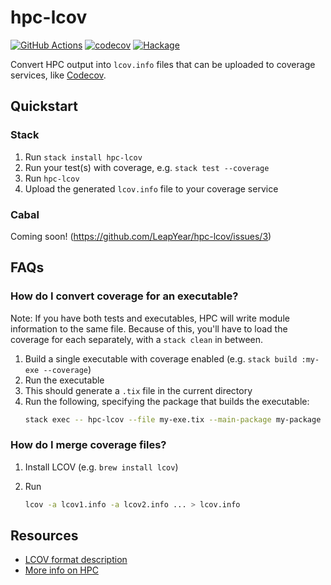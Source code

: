 # hpc-lcov

[![GitHub Actions](https://img.shields.io/github/workflow/status/LeapYear/hpc-lcov/CI/main)](https://github.com/LeapYear/hpc-lcov/actions?query=branch%3Amain)
[![codecov](https://codecov.io/gh/LeapYear/hpc-lcov/branch/main/graph/badge.svg?token=8TErU2ntw9)](https://codecov.io/gh/LeapYear/hpc-lcov)
[![Hackage](https://img.shields.io/hackage/v/hpc-lcov)](https://hackage.haskell.org/package/hpc-lcov)

Convert HPC output into `lcov.info` files that can be uploaded to coverage
services, like [Codecov](https://codecov.io).

## Quickstart

### Stack

1. Run `stack install hpc-lcov`
1. Run your test(s) with coverage, e.g. `stack test --coverage`
1. Run `hpc-lcov`
1. Upload the generated `lcov.info` file to your coverage service

### Cabal

Coming soon! (https://github.com/LeapYear/hpc-lcov/issues/3)

## FAQs

### How do I convert coverage for an executable?

Note: If you have both tests and executables, HPC will write module information to the same file. Because of this, you'll have to load the coverage for each separately, with a `stack clean` in between.

1. Build a single executable with coverage enabled (e.g. `stack build :my-exe --coverage`)
1. Run the executable
1. This should generate a `.tix` file in the current directory
1. Run the following, specifying the package that builds the executable:
    ```bash
    stack exec -- hpc-lcov --file my-exe.tix --main-package my-package
    ```

### How do I merge coverage files?

1. Install LCOV (e.g. `brew install lcov`)
1. Run

    ```bash
    lcov -a lcov1.info -a lcov2.info ... > lcov.info
    ```

## Resources

* [LCOV format description](http://ltp.sourceforge.net/coverage/lcov/geninfo.1.php)
* [More info on HPC](https://wiki.haskell.org/Haskell_program_coverage)
